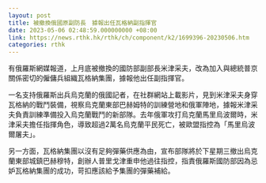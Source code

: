 ```yaml
---
layout: post
title: 被撤換俄國原副防長　據報出任瓦格納副指揮官
date: 2023-05-06 02:48:59.000000000 +08:00
link: https://news.rthk.hk/rthk/ch/component/k2/1699396-20230506.htm
categories: rthk
---
```


有俄羅斯網媒報道，上月底被撤換的國防部副部長米津采夫，改為加入與總統普京關係密切的僱傭兵組織瓦格納集團，據報他出任副指揮官。

一名支持俄羅斯出兵烏克蘭的俄國記者，在社群網站上載影片，見到米津采夫身穿瓦格納的戰鬥裝備，視察烏克蘭東部巴赫姆特的訓練營地和俄軍陣地，據報米津采夫負責訓練準備投入烏克蘭戰鬥的新部隊。去年俄軍攻打烏克蘭馬里烏波爾時，米津采夫擔任指揮角色，導致超過2萬名烏克蘭平民死亡，被歐盟指控為「馬里烏波爾屠夫」。

另一方面，瓦格納集團以沒有足夠彈藥供應為由，宣布部隊將於下星期三撤出烏克蘭東部城鎮巴赫穆特，創辦人普里戈津重申他過往指控，指責俄羅斯國防部因為忌妒瓦格納集團的成功，苛扣應該給予集團的彈藥補給。
